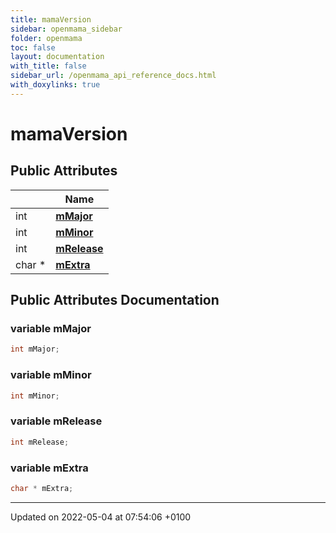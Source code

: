 ```yaml
---
title: mamaVersion
sidebar: openmama_sidebar
folder: openmama
toc: false
layout: documentation
with_title: false
sidebar_url: /openmama_api_reference_docs.html
with_doxylinks: true
---
```


# mamaVersion





## Public Attributes

|                | Name           |
| -------------- | -------------- |
| int | **[mMajor](structmamaVersion.html#variable-mmajor)**  |
| int | **[mMinor](structmamaVersion.html#variable-mminor)**  |
| int | **[mRelease](structmamaVersion.html#variable-mrelease)**  |
| char * | **[mExtra](structmamaVersion.html#variable-mextra)**  |

## Public Attributes Documentation

### variable mMajor

```cpp
int mMajor;
```


### variable mMinor

```cpp
int mMinor;
```


### variable mRelease

```cpp
int mRelease;
```


### variable mExtra

```cpp
char * mExtra;
```


-------------------------------

Updated on 2022-05-04 at 07:54:06 +0100